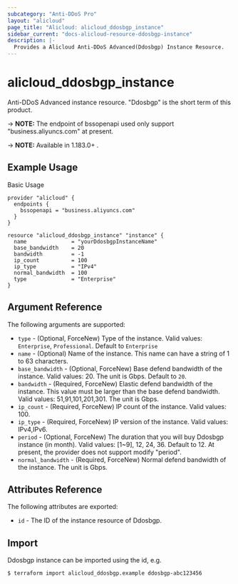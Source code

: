 ```yaml
---
subcategory: "Anti-DDoS Pro"
layout: "alicloud"
page_title: "Alicloud: alicloud_ddosbgp_instance"
sidebar_current: "docs-alicloud-resource-ddosbgp-instance"
description: |-
  Provides a Alicloud Anti-DDoS Advanced(Ddosbgp) Instance Resource.
---
```


# alicloud_ddosbgp_instance

Anti-DDoS Advanced instance resource. "Ddosbgp" is the short term of this product.

-> **NOTE:** The endpoint of bssopenapi used only support "business.aliyuncs.com" at present.

-> **NOTE:** Available in 1.183.0+ .

## Example Usage

Basic Usage

```
provider "alicloud" {
  endpoints {
    bssopenapi = "business.aliyuncs.com"
  }
}

resource "alicloud_ddosbgp_instance" "instance" {
  name              = "yourDdosbgpInstanceName"
  base_bandwidth    = 20
  bandwidth         = -1
  ip_count          = 100
  ip_type           = "IPv4"
  normal_bandwidth  = 100
  type              = "Enterprise"
}
```
## Argument Reference

The following arguments are supported:

* `type` - (Optional, ForceNew) Type of the instance. Valid values: `Enterprise`, `Professional`. Default to `Enterprise`  
* `name` - (Optional) Name of the instance. This name can have a string of 1 to 63 characters.
* `base_bandwidth` - (Optional, ForceNew) Base defend bandwidth of the instance. Valid values: 20. The unit is Gbps. Default to `20`.
* `bandwidth` - (Required, ForceNew) Elastic defend bandwidth of the instance. This value must be larger than the base defend bandwidth. Valid values: 51,91,101,201,301. The unit is Gbps.
* `ip_count` - (Required, ForceNew) IP count of the instance. Valid values: 100.
* `ip_type` - (Required, ForceNew) IP version of the instance. Valid values: IPv4,IPv6.
* `period` - (Optional, ForceNew) The duration that you will buy Ddosbgp instance (in month). Valid values: [1~9], 12, 24, 36. Default to 12. At present, the provider does not support modify "period".
* `normal_bandwidth` - (Required, ForceNew) Normal defend bandwidth of the instance. The unit is Gbps.

## Attributes Reference

The following attributes are exported:

* `id` - The ID of the instance resource of Ddosbgp.
## Import

Ddosbgp instance can be imported using the id, e.g.

```shell
$ terraform import alicloud_ddosbgp.example ddosbgp-abc123456
```
